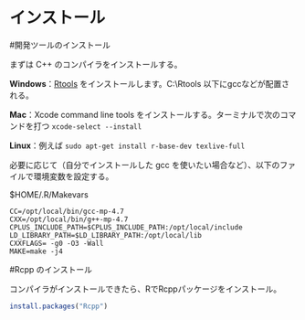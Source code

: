 # インストール

#開発ツールのインストール

まずは C++ のコンパイラをインストールする。

**Windows**：[Rtools](https://cran.r-project.org/bin/windows/Rtools/index.html) をインストールします。C:\\Rtools 以下にgccなどが配置される。

**Mac**：Xcode command line tools をインストールする。ターミナルで次のコマンドを打つ `xcode-select --install`

**Linux**：例えば
`sudo apt-get install r-base-dev texlive-full`



必要に応じて（自分でインストールした gcc を使いたい場合など）、以下のファイルで環境変数を設定する。


$HOME/.R/Makevars

```
CC=/opt/local/bin/gcc-mp-4.7
CXX=/opt/local/bin/g++-mp-4.7
CPLUS_INCLUDE_PATH=$CPLUS_INCLUDE_PATH:/opt/local/include
LD_LIBRARY_PATH=$LD_LIBRARY_PATH:/opt/local/lib
CXXFLAGS= -g0 -O3 -Wall
MAKE=make -j4
```


#Rcpp のインストール 

コンパイラがインストールできたら、RでRcppパッケージをインストール。

```r
install.packages("Rcpp")
```